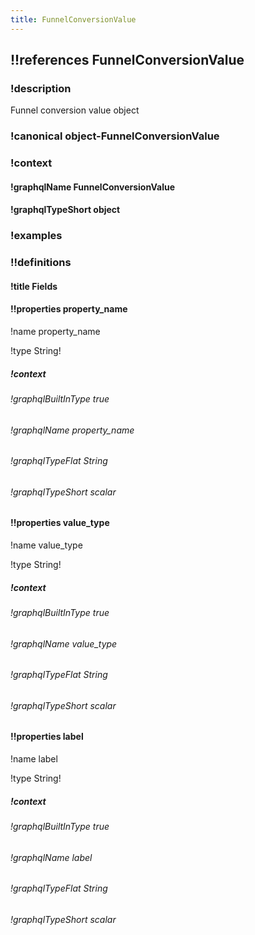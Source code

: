 ```yaml
---
title: FunnelConversionValue
---
```

## !!references FunnelConversionValue

### !description

Funnel conversion value object

### !canonical object-FunnelConversionValue

### !context

#### !graphqlName FunnelConversionValue

#### !graphqlTypeShort object

### !examples

### !!definitions

#### !title Fields

#### !!properties property_name

!name property\_name

!type String!



##### !context

###### !graphqlBuiltInType true

###### !graphqlName property_name

###### !graphqlTypeFlat String

###### !graphqlTypeShort scalar

#### !!properties value_type

!name value\_type

!type String!



##### !context

###### !graphqlBuiltInType true

###### !graphqlName value_type

###### !graphqlTypeFlat String

###### !graphqlTypeShort scalar

#### !!properties label

!name label

!type String!



##### !context

###### !graphqlBuiltInType true

###### !graphqlName label

###### !graphqlTypeFlat String

###### !graphqlTypeShort scalar
